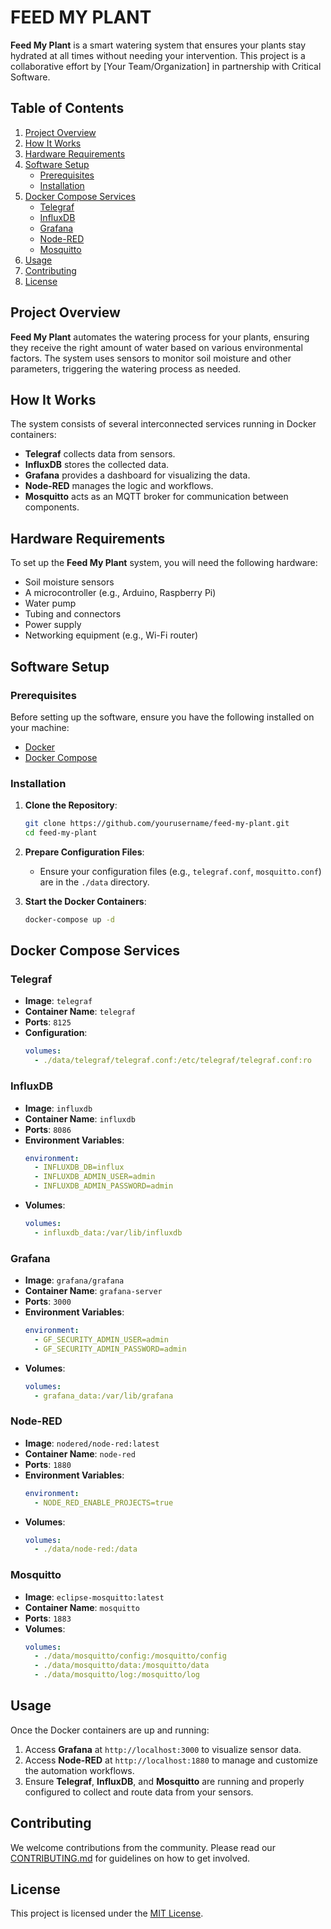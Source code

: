# FEED MY PLANT

**Feed My Plant** is a smart watering system that ensures your plants stay hydrated at all times without needing your intervention. This project is a collaborative effort by [Your Team/Organization] in partnership with Critical Software.

## Table of Contents
1. [Project Overview](#project-overview)
2. [How It Works](#how-it-works)
3. [Hardware Requirements](#hardware-requirements)
4. [Software Setup](#software-setup)
    - [Prerequisites](#prerequisites)
    - [Installation](#installation)
5. [Docker Compose Services](#docker-compose-services)
    - [Telegraf](#telegraf)
    - [InfluxDB](#influxdb)
    - [Grafana](#grafana)
    - [Node-RED](#node-red)
    - [Mosquitto](#mosquitto)
6. [Usage](#usage)
7. [Contributing](#contributing)
8. [License](#license)

## Project Overview

**Feed My Plant** automates the watering process for your plants, ensuring they receive the right amount of water based on various environmental factors. The system uses sensors to monitor soil moisture and other parameters, triggering the watering process as needed.

## How It Works

The system consists of several interconnected services running in Docker containers:
- **Telegraf** collects data from sensors.
- **InfluxDB** stores the collected data.
- **Grafana** provides a dashboard for visualizing the data.
- **Node-RED** manages the logic and workflows.
- **Mosquitto** acts as an MQTT broker for communication between components.

## Hardware Requirements

To set up the **Feed My Plant** system, you will need the following hardware:
- Soil moisture sensors
- A microcontroller (e.g., Arduino, Raspberry Pi)
- Water pump
- Tubing and connectors
- Power supply
- Networking equipment (e.g., Wi-Fi router)

## Software Setup

### Prerequisites

Before setting up the software, ensure you have the following installed on your machine:
- [Docker](https://docs.docker.com/get-docker/)
- [Docker Compose](https://docs.docker.com/compose/install/)

### Installation

1. **Clone the Repository**:
    ```sh
    git clone https://github.com/yourusername/feed-my-plant.git
    cd feed-my-plant
    ```

2. **Prepare Configuration Files**:
    - Ensure your configuration files (e.g., `telegraf.conf`, `mosquitto.conf`) are in the `./data` directory.

3. **Start the Docker Containers**:
    ```sh
    docker-compose up -d
    ```

## Docker Compose Services

### Telegraf

- **Image**: `telegraf`
- **Container Name**: `telegraf`
- **Ports**: `8125`
- **Configuration**:
    ```yaml
    volumes:
      - ./data/telegraf/telegraf.conf:/etc/telegraf/telegraf.conf:ro
    ```

### InfluxDB

- **Image**: `influxdb`
- **Container Name**: `influxdb`
- **Ports**: `8086`
- **Environment Variables**:
    ```yaml
    environment:
      - INFLUXDB_DB=influx
      - INFLUXDB_ADMIN_USER=admin
      - INFLUXDB_ADMIN_PASSWORD=admin
    ```
- **Volumes**:
    ```yaml
    volumes:
      - influxdb_data:/var/lib/influxdb
    ```

### Grafana

- **Image**: `grafana/grafana`
- **Container Name**: `grafana-server`
- **Ports**: `3000`
- **Environment Variables**:
    ```yaml
    environment:
      - GF_SECURITY_ADMIN_USER=admin
      - GF_SECURITY_ADMIN_PASSWORD=admin
    ```
- **Volumes**:
    ```yaml
    volumes:
      - grafana_data:/var/lib/grafana
    ```

### Node-RED

- **Image**: `nodered/node-red:latest`
- **Container Name**: `node-red`
- **Ports**: `1880`
- **Environment Variables**:
    ```yaml
    environment:
      - NODE_RED_ENABLE_PROJECTS=true
    ```
- **Volumes**:
    ```yaml
    volumes:
      - ./data/node-red:/data
    ```

### Mosquitto

- **Image**: `eclipse-mosquitto:latest`
- **Container Name**: `mosquitto`
- **Ports**: `1883`
- **Volumes**:
    ```yaml
    volumes:
      - ./data/mosquitto/config:/mosquitto/config
      - ./data/mosquitto/data:/mosquitto/data
      - ./data/mosquitto/log:/mosquitto/log
    ```

## Usage

Once the Docker containers are up and running:
1. Access **Grafana** at `http://localhost:3000` to visualize sensor data.
2. Access **Node-RED** at `http://localhost:1880` to manage and customize the automation workflows.
3. Ensure **Telegraf**, **InfluxDB**, and **Mosquitto** are running and properly configured to collect and route data from your sensors.

## Contributing

We welcome contributions from the community. Please read our [CONTRIBUTING.md](CONTRIBUTING.md) for guidelines on how to get involved.

## License

This project is licensed under the [MIT License](LICENSE).
